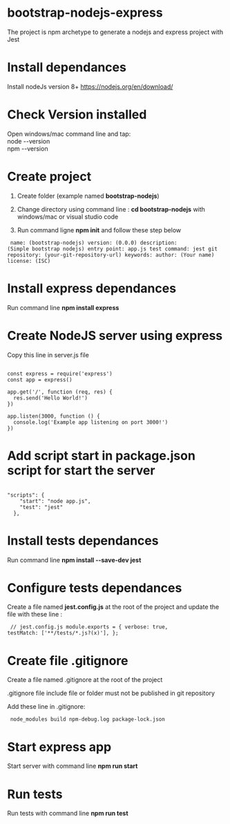 # bootstrap-nodejs-express
The project is npm archetype to generate a nodejs and express project with Jest


# Install dependances

Install nodeJs version 8+ https://nodejs.org/en/download/

# Check Version installed
Open windows/mac command line and tap:  
node --version  
npm --version   

# Create project

1. Create folder (example named **bootstrap-nodejs**)

2. Change directory using command line : **cd bootstrap-nodejs**  with windows/mac or visual studio code

3. Run command ligne **npm init** and follow these step below

<code><pre>
name: (bootstrap-nodejs)
version: (0.0.0)
description: (Simple bootstrap nodejs)
entry point: app.js
test command: jest
git repository: (your-git-repository-url)
keywords:
author: (Your name)
license: (ISC)
</code></pre>




# Install express dependances

Run command line  **npm install express**

# Create NodeJS server using express

Copy this line in server.js file  

<pre><code>
const express = require('express')
const app = express()

app.get('/', function (req, res) {
  res.send('Hello World!')
})

app.listen(3000, function () {
  console.log('Example app listening on port 3000!')
})
</code></pre>


# Add script start in package.json script for start the server
<pre><code>
"scripts": {
    "start": "node app.js",
    "test": "jest"
  },
</code></pre>


# Install tests dependances

Run command line  **npm install --save-dev jest**

# Configure tests dependances

Create a file named **jest.config.js** at the root of the project and update the file with these line :  

<code><pre>
// jest.config.js
module.exports = {
    verbose: true,
    testMatch: ['**/tests/*.js?(x)'],
};
</code></pre>

# Create file .gitignore

Create a file named .gitignore at the root of the project  

.gitignore file include file or folder must not be published in git repository


Add these line in .gitignore:  

<code><pre>
node_modules
build
npm-debug.log
package-lock.json
</code></pre>


# Start express app 
Start server with command line  **npm run start**

# Run tests
Run tests with command line  **npm run test**





